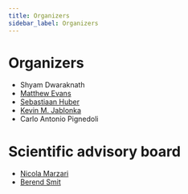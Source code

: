 ```yaml
---
title: Organizers
sidebar_label: Organizers
---
```


# Organizers

- Shyam Dwaraknath
- [Matthew Evans](https://ml-evs.science/)
- [Sebastiaan Huber](http://sphuber.net/)
- [Kevin M. Jablonka](https://kjablonka.com/)
- Carlo Antonio Pignedoli

# Scientific advisory board

- [Nicola Marzari](http://theossrv1.epfl.ch/Main/Contact) 
- [Berend Smit](https://www.epfl.ch/labs/lsmo/smit/)